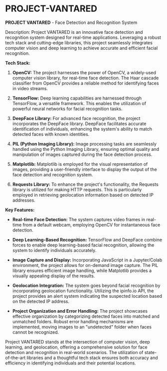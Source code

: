 # PROJECT-VANTARED


**PROJECT VANTARED** - Face Detection and Recognition System

Description:
Project VANTARED is an innovative face detection and recognition system designed for real-time applications. Leveraging a robust tech stack and cutting-edge libraries, this project seamlessly integrates computer vision and deep learning to achieve accurate and efficient facial recognition.

**Tech Stack:**
1. **OpenCV:** The project harnesses the power of OpenCV, a widely-used computer vision library, for real-time face detection. The Haar cascade classifier from OpenCV provides a reliable method for identifying faces in video streams.

2. **TensorFlow:** Deep learning capabilities are harnessed through TensorFlow, a versatile framework. This enables the utilization of powerful neural networks for facial recognition tasks.

3. **DeepFace Library:** For advanced face recognition, the project incorporates the DeepFace library. DeepFace facilitates accurate identification of individuals, enhancing the system's ability to match detected faces with known identities.

4. **PIL (Python Imaging Library):** Image processing tasks are seamlessly handled using the Python Imaging Library, ensuring optimal quality and manipulation of images captured during the face detection process.

5. **Matplotlib:** Matplotlib is employed for the visual representation of images, providing a user-friendly interface to display the output of the face detection and recognition system.

6. **Requests Library:** To enhance the project's functionality, the Requests library is utilized for making HTTP requests. This is particularly employed in retrieving geolocation information based on detected IP addresses.

**Key Features:**
- **Real-time Face Detection:** The system captures video frames in real-time from a default webcam, employing OpenCV for instantaneous face detection.
  
- **Deep Learning-Based Recognition:** TensorFlow and DeepFace combine forces to enable deep learning-based facial recognition, allowing the system to identify individuals accurately.

- **Image Capture and Display:** Incorporating JavaScript in a Jupyter/Colab environment, the project allows for on-demand image capture. The PIL library ensures efficient image handling, while Matplotlib provides a visually appealing display of the results.

- **Geolocation Integration:** The system goes beyond facial recognition by incorporating geolocation functionality. Utilizing the ipinfo.io API, the project provides an alert system indicating the suspected location based on the detected IP address.

- **Project Organization and Error Handling:** The project showcases effective organization by categorizing detected faces into matched and unmatched folders. Robust error handling mechanisms are implemented, moving images to an "undetected" folder when faces cannot be recognized.

Project VANTARED stands at the intersection of computer vision, deep learning, and geolocation, offering a comprehensive solution for face detection and recognition in real-world scenarios. The utilization of state-of-the-art libraries and a thoughtful tech stack ensures both accuracy and efficiency in identifying individuals and their potential locations.


